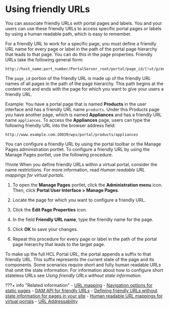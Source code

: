 # Using friendly URLs

You can associate friendly URLs with portal pages and labels. You and your users can use these friendly URLs to access specific portal pages or labels by using a human readable path, which is easy to remember.

For a friendly URL to work for a specific page, you must define a friendly URL name for every page or label in the path of the portal page hierarchy that leads to that page. You can do this in the page properties. Friendly URLs take the following general form:

```
http://host_name:port_number/PortalServer_root/portal/page_id/[!ut/p/encoded_portal_suffix]
```

The `page_id` portion of the friendly URL is made up of the friendly URL names of all pages in the path of the page hierarchy. This path begins at the content root and ends with the page for which you want to give your users a friendly URL.

Example: You have a portal page that is named **Products** in the user interface and has a friendly URL name `products`. Under this Products page you have another page, which is named **Appliances** and has a friendly URL name `appliances`. To access the **Appliances** page, users can type the following friendly URL into the browser address field:

```
http://www.example.com:10039/wps/portal/products/appliances
```

You can configure a friendly URL by using the portal toolbar or the Manage Pages administration portlet. To configure a friendly URL by using the Manage Pages portlet, use the following procedure.

!!!note
    When you define friendly URLs within a virtual portal, consider the name restrictions. For more information, read *Human readable URL mappings for virtual portals*.

1.  To open the **Manage Pages** portlet, click the **Administration menu** icon. Then, click **Portal User Interface > Manage Pages**.

2.  Locate the page for which you want to configure a friendly URL.

3.  Click the **Edit Page Properties** icon.

4.  In the field **Friendly URL name**, type the friendly name for the page.

5.  Click **OK** to save your changes.

6.  Repeat this procedure for every page or label in the path of the portal page hierarchy that leads to the target page.


To make up the full HCL Portal URL, the portal appends a suffix to that friendly URL. This suffix represents the current state of the page and its components. Some scenarios require short and fully human readable URLs that omit the state information. For information about how to configure short stateless URLs see *Using friendly URLs without state information*.


???+ info "Related information"
    -   [URL mapping](../../../../../../deployment/manage/config_portal_behavior/adurlmap.md)
    -   [Navigation options for static pages](../../../../../../build_sites/create_sites/building_website/static_content/creating_static_page/spa_nav_mcrfrmt.md)
    -   [DAM API for friendly URLs](../../../../../../extend_dx/apis/hcl_experience_api/dam_friendly_urls.md)
    -   [Defining friendly URLs without state information for pages in your site](../../../../../../deployment/manage/siteurl_cfg/changing_siteurl/cw_navstate/mp_friendly_short_url.md)
    -   [Human readable URL mappings for virtual portals](../../../../../../build_sites/virtual_portal/vp_planning/shape_vp_ux/advppln_shpux_urlmap.md)
    - [URL Addressability](../../../../../../build_sites/create_sites/url_addressing/index.md)

